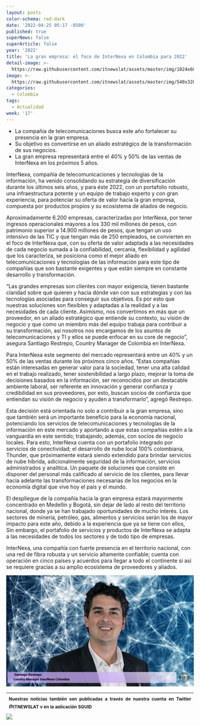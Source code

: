 ```yaml
---
layout: posts
color-schema: red-dark
date: '2022-04-25 05:17 -0500'
published: true
superNews: false
superArticle: false
year: '2022'
title: 'La gran empresa: el foco de InterNexa en Colombia para 2022'
detail-image: >-
  https://raw.githubusercontent.com/itnewslat/assets/master/img/1024x680/Santiago-Restrepo-g.jpg
image: >-
  https://raw.githubusercontent.com/itnewslat/assets/master/img/540x320/Santiago-Restrepo-p.jpg
categories:
  - Colombia
tags:
  - Actualidad
week: '17'
---
```

- La compañía de telecomunicaciones busca este año fortalecer su presencia en la gran empresa. 
- Su objetivo es convertirse en un aliado estratégico de la transformación de sus negocios. 
- La gran empresa representará entre el 40% y 50% de las ventas de InterNexa en los próximos 5 años.

InterNexa, compañía de telecomunicaciones y tecnologías de la información, ha venido consolidando su estrategia de diversificación durante los últimos seis años, y para éste 2022, con un portafolio robusto, una infraestructura potente y un equipo de trabajo experto y con gran experiencia, para potenciar su oferta de valor hacia la gran empresa, compuesta por productos propios y su ecosistema de aliados de negocio.
 
Aproximadamente 6.200 empresas, caracterizadas por InterNexa, por tener ingresos operacionales mayores a los 330 mil millones de pesos, con patrimonio superior a 14.900 millones de pesos, que tengan un uso intensivo de las TIC y que tengan más de 250 empleados, se convierten en el foco de InterNexa que, con su oferta de valor adaptada a las necesidades de cada negocio sumada a la confiabilidad, cercanía, flexibilidad y agilidad que los caracteriza, se posiciona como el mejor aliado en telecomunicaciones y tecnologías de las información para este tipo de compañías que son bastante exigentes y que están siempre en constante desarrollo y transformación.   
 
“Las grandes empresas son clientes con mayor exigencia, tienen bastante claridad sobre qué quieren y hacia dónde van con sus estrategias y con las tecnologías asociadas para conseguir sus objetivos. Es por esto que nuestras soluciones son flexibles y adaptadas a la realidad y a las necesidades de cada cliente. Asimismo, nos convertimos en más que un proveedor, en un aliado estratégico que entiende su contexto, su visión de negocio y que como un miembro más del equipo trabaja para contribuir a su transformación, así nosotros nos encargamos de los asuntos de telecomunicaciones y TI y ellos se puede enfocar en su core de negocio”, asegura Santiago Restrepo, Country Manager de Colombia en InterNexa. 
 
Para InterNexa este segmento del mercado representará entre un 40% y un 50% de las ventas durante los próximos cinco años. “Estas compañías están interesadas en generar valor para la sociedad, tener una alta calidad en el trabajo realizado, tener sostenibilidad a largo plazo, mejorar la toma de decisiones basados en la información, ser reconocidos por un destacable ambiente laboral, ser referente en innovación y generar confianza y credibilidad en sus proveedores, por esto, buscan socios de confianza que entiendan su visión de negocio y ayuden a transformarlo”, agregó Restrepo.
 
Esta decisión está orientada no solo a contribuir a la gran empresa, sino que también será un importante beneficio para la economía nacional, potenciando los servicios de telecomunicaciones y tecnologías de la información en este mercado y aportando a que estas compañías estén a la vanguardia en este sentido; trabajando, además, con socios de negocio locales. Para esto, InterNexa cuenta con un portafolio integrado por servicios de conectividad; el desarrollo de nube local 100% colombiana, Thunder, que próximamente estará siendo extendido para brindar servicios de nube híbrida, adicionalmente seguridad de la información, servicios administrados y analítica. Un paquete de soluciones que consiste en disponer del personal más calificado al servicio de los clientes, para llevar hacia adelante las transformaciones necesarias de los negocios en la economía digital que vive hoy el país y el mundo.
 
El despliegue de la compañía hacia la gran empresa estará mayormente concentrado en Medellín y Bogotá, sin dejar de lado al resto del territorio nacional, donde ya se han trabajado oportunidades de mucho interés. Los sectores de minería, petróleo, gas, alimentos y servicios serán los de mayor impacto para este año, debido a la experiencia que ya se tiene con ellos, Sin embargo, el portafolio de servicios y productos de InterNexa se adapta a las necesidades de todos los sectores y de todo tipo de empresas.
 
InterNexa, una compañía con fuerte presencia en el territorio nacional, con una red de fibra robusta y un servicio altamente confiable; cuenta con operación en cinco países y acuerdos para llegar a todo el continente si así se requiere gracias a su amplio ecosistema de proveedores y aliados.

![](https://raw.githubusercontent.com/itnewslat/assets/master/img/540x320/Santiago-Restrepo-p.jpg)

<table style="height: 42px;" width="569">
<tbody>
<tr>
<td style="text-align: justify;"><sub><strong>Nuestras noticias también son publicadas a través de nuestra cuenta en Twitter <a href="https://twitter.com/itnewslat?lang=es">@ITNEWSLAT</a> y en la aplicación <a href="https://squidapp.co/en/">SQUID</a></strong></sub></td>
</tr>
</tbody>
</table>

<img src="https://tracker.metricool.com/c3po.jpg?hash=56f88a41e39ab42c063cc51676587a04"/>